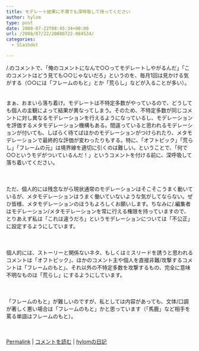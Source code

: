 ```yaml
---
title: モデレート結果に不満でも深呼吸して待ってください
author: hylom
type: post
date: 2008-07-22T08:45:34+00:00
url: /2008/07/22/20080722-084534/
categories:
  - Slashdot

---
```

/.のコメントで、「俺のコメントになんで○○ってモデレートしやがるんだ」「このコメントはどう見ても○○じゃないだろ」というのを、毎月1回は見かける気がする（○○には「フレームのもと」とか「荒らし」などが入ることが多い）。  
</br>   
まぁ、おまいら落ち着け。モデレートは不特定多数がやっているので、どうしても個人の主観によって結果が異なってしまう。そのため、不特定多数が同じコメントに対し異なるモデレーションを行えるようになっているし、モデレーションを評価するメタモデレーション機構もある。間違っていると思われるモデレーションが付いても、しばらく待てばほかのモデレーションがつけられたり、メタモデレーションで最終的な評価が変わったりもする。特に、「オフトピック」「荒らし」「フレームの元」は境界線を適切に引くのは難しい。ということで、「何で○○というモデがついているんだ！」というコメントを付ける前に、深呼吸して落ち着いてください。</br>  
</br>   
ただ、個人的には残念ながら現状通常のモデレーションはそこそこうまく動いているが、メタモデレーションはうまく働いていないような気がしてならない。ぜひ皆様、メタモデレーションのほうもよろしくお願いします。ちなみに/.編集者はモデレーション/メタモデレーションを常に行える権限を持っていますので、とりあえず私は「これは違うだろ」というモデレーションについては「不公正」に設定するようにしています。</br>  
</br>   
個人的には、ストーリーと関係ないネタ、もしくはミスリードを誘うと思われるコメントは「オフトピック」、ほかのコメント主や個人を直接非難/攻撃するコメントは「フレームのもと」、それ以外の不特定多数を攻撃するもの、完全に意味不明なものは「荒らし」にするようにしています。</br>  
</br>   
「フレームのもと」が難しいのですが、私としては内容があっても、文体/口調が著しく悪い場合は「フレームのもと」かと思っています（「馬鹿」など相手を罵る単語はフレームのもと）。</br>  
</br> 

   [Permalink][1] |    [コメントを読む][2] |    [hylomの日記][3] 

</br>

 [1]: http://slashdot.jp/~hylom/journal/446841
 [2]: http://slashdot.jp/~hylom/journal/446841#acomments
 [3]: http://slashdot.jp/~hylom/journal/
